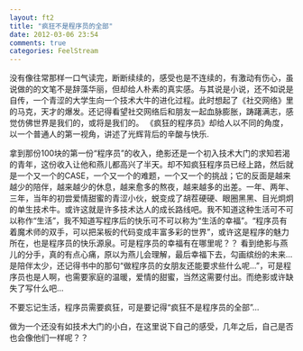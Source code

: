 ```yaml
---
layout: ft2
title: "疯狂不是程序员的全部"
date: 2012-03-06 23:54
comments: true
categories: FeelStream
---
```

   没有像往常那样一口气读完，断断续续的，感受也是不连续的，有激动有伤心，虽说做的的文笔不是辞藻华丽，但却给人朴素的真实感。与其说是小说，还不如说是自传，一个青涩的大学生向一个技术大牛的进化过程。此时想起了《社交网络》里的马克，天才的爆发。还记得看望社交网络后和朋友一起血脉膨胀，踌躇满志，感觉仿佛世界是我们的，或将是我们的。 《疯狂的程序员》却给人以不同的角度，以一个普通人的第一视角，讲述了光辉背后的辛酸与快乐.
<!--more-->
拿到那份100块的第一份“程序员”的收入，绝影还是一个初入技术大门的求知若渴的青年，这份收入让他和燕儿都高兴了半天。却不知疯狂程序员已经上路，然后就是一个又一个的CASE，一个又一个的难题，一个又一个的挑战；它的反面是越来越少的陪伴，越来越少的休息，越来愈多的熬夜，越来越多的出差。一年、两年、三年，当年的初尝爱情甜蜜的青涩小伙，蜕变成了胡茬硬硬、眼圈黑黑、目光炯炯的单生技术牛。或许这就是许多技术达人的成长路线吧。我不知道这种生活可不可以称作“生活”，我不知道写程序后的快乐可不可以称为“生活的幸福”。“程序员有着魔术师的双手，可以把呆板的代码变成丰富多彩的世界”，或许这是程序的魅力所在，也是程序员的快乐源泉。可是程序员的幸福有在哪里呢？？  看到绝影与燕儿的分手，真的有点心痛，原以为燕儿会理解，最后幸福下去，勾画缤纷的未来...  是陪伴太少，还记得书中的那句“做程序员的女朋友还能要求些什么呢...”，可是程序员也是人啊，也需要家庭的温暖，爱情的甜蜜，当然这需要付出。而绝影或许缺失了写什么吧...

 不要忘记生活，程序员需要疯狂，可是要记得“疯狂不是程序员的全部”...


做为一个还没有如技术大门的小白，在这里说下自己的感受，几年之后，自己是否也会像他们一样呢？？ 





